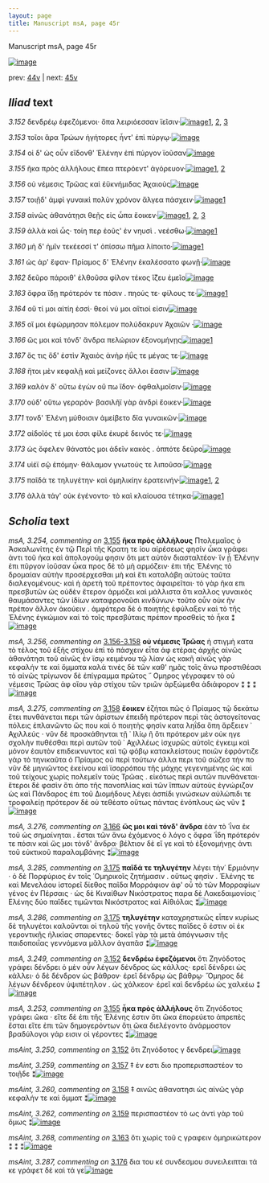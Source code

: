 ```yaml
---
layout: page
title: Manuscript msA, page 45r
---
```


Manuscript msA, page 45r

[![image](http://www.homermultitext.org/iipsrv?OBJ=IIP,1.0&FIF=/project/homer/pyramidal/deepzoom/hmt/vaimg/2017a/VA045RN_0046.tif&WID=100&CVT=JPEG)](http://www.homermultitext.org/ict2/?urn=urn:cite2:hmt:vaimg.2017a:VA045RN_0046)

prev:  [44v](../44v) | next:  [45v](../45v)

## *Iliad* text

*3.152* <a id="3.152"/> δενδρέῳ ἐφεζόμενοι· ὄπα λειριόεσσαν ϊεῖσιν·[![image](http://www.homermultitext.org/iipsrv?OBJ=IIP,1.0&FIF=/project/homer/pyramidal/deepzoom/hmt/vaimg/2017a/VA045RN_0046.tif&RGN=0.159,0.2201,0.402,0.0308&WID=1000&CVT=JPEG)](http://www.homermultitext.org/ict2/?urn=urn:cite2:hmt:vaimg.2017a:VA045RN_0046@0.159,0.2201,0.402,0.0308)[1](#msAint_3.250), [2](#msA_3.252), [3](#msA_3.249)

*3.153* <a id="3.153"/> τοῖοι ἄρα Τρώων ἡγήτορες ἧντ' ἐπὶ πύργῳ·[![image](http://www.homermultitext.org/iipsrv?OBJ=IIP,1.0&FIF=/project/homer/pyramidal/deepzoom/hmt/vaimg/2017a/VA045RN_0046.tif&RGN=0.156,0.2412,0.375,0.0308&WID=1000&CVT=JPEG)](http://www.homermultitext.org/ict2/?urn=urn:cite2:hmt:vaimg.2017a:VA045RN_0046@0.156,0.2412,0.375,0.0308)

*3.154* <a id="3.154"/> οἱ δ' ὡς οὖν εἴδονθ' Ἑλένην ἐπὶ πύργον ϊοῦσαν[![image](http://www.homermultitext.org/iipsrv?OBJ=IIP,1.0&FIF=/project/homer/pyramidal/deepzoom/hmt/vaimg/2017a/VA045RN_0046.tif&RGN=0.151,0.2622,0.384,0.0278&WID=1000&CVT=JPEG)](http://www.homermultitext.org/ict2/?urn=urn:cite2:hmt:vaimg.2017a:VA045RN_0046@0.151,0.2622,0.384,0.0278)

*3.155* <a id="3.155"/> ῆκα πρὸς ἀλλήλους ἔπεα πτερόεντ' ἀγόρευον·[![image](http://www.homermultitext.org/iipsrv?OBJ=IIP,1.0&FIF=/project/homer/pyramidal/deepzoom/hmt/vaimg/2017a/VA045RN_0046.tif&RGN=0.153,0.2772,0.402,0.0308&WID=1000&CVT=JPEG)](http://www.homermultitext.org/ict2/?urn=urn:cite2:hmt:vaimg.2017a:VA045RN_0046@0.153,0.2772,0.402,0.0308)[1](#msA_3.254), [2](#msA_3.253)

*3.156* <a id="3.156"/> οὐ νέμεσις Τρῶας καὶ ἐϋκνήμιδας Ἀχαιοὺς[![image](http://www.homermultitext.org/iipsrv?OBJ=IIP,1.0&FIF=/project/homer/pyramidal/deepzoom/hmt/vaimg/2017a/VA045RN_0046.tif&RGN=0.151,0.2953,0.402,0.0308&WID=1000&CVT=JPEG)](http://www.homermultitext.org/ict2/?urn=urn:cite2:hmt:vaimg.2017a:VA045RN_0046@0.151,0.2953,0.402,0.0308)

*3.157* <a id="3.157"/> τοιῇδ' ἀμφὶ γυναικὶ πολὺν χρόνον ἄλγεα πάσχειν·[![image](http://www.homermultitext.org/iipsrv?OBJ=IIP,1.0&FIF=/project/homer/pyramidal/deepzoom/hmt/vaimg/2017a/VA045RN_0046.tif&RGN=0.15,0.3156,0.404,0.0308&WID=1000&CVT=JPEG)](http://www.homermultitext.org/ict2/?urn=urn:cite2:hmt:vaimg.2017a:VA045RN_0046@0.15,0.3156,0.404,0.0308)[1](#msAint_3.259)

*3.158* <a id="3.158"/> αἰνῶς ἀθανάτῃσι θεῇς εἰς ὦπα ἔοικεν·[![image](http://www.homermultitext.org/iipsrv?OBJ=IIP,1.0&FIF=/project/homer/pyramidal/deepzoom/hmt/vaimg/2017a/VA045RN_0046.tif&RGN=0.147,0.3358,0.393,0.0308&WID=1000&CVT=JPEG)](http://www.homermultitext.org/ict2/?urn=urn:cite2:hmt:vaimg.2017a:VA045RN_0046@0.147,0.3358,0.393,0.0308)[1](#msA_3.275), [2](#msAim_3.710), [3](#msAint_3.260)

*3.159* <a id="3.159"/> ἀλλὰ καὶ ὧς· τοίη περ ἐοῦς' ἐν νηυσὶ . νεέσθω·[![image](http://www.homermultitext.org/iipsrv?OBJ=IIP,1.0&FIF=/project/homer/pyramidal/deepzoom/hmt/vaimg/2017a/VA045RN_0046.tif&RGN=0.145,0.3546,0.393,0.0308&WID=1000&CVT=JPEG)](http://www.homermultitext.org/ict2/?urn=urn:cite2:hmt:vaimg.2017a:VA045RN_0046@0.145,0.3546,0.393,0.0308)[1](#msAint_3.262)

*3.160* <a id="3.160"/> μὴ δ' ἡμῖν τεκέεσσί τ' ὀπίσσω πῆμα λίποιτο·[![image](http://www.homermultitext.org/iipsrv?OBJ=IIP,1.0&FIF=/project/homer/pyramidal/deepzoom/hmt/vaimg/2017a/VA045RN_0046.tif&RGN=0.143,0.3734,0.393,0.0308&WID=1000&CVT=JPEG)](http://www.homermultitext.org/ict2/?urn=urn:cite2:hmt:vaimg.2017a:VA045RN_0046@0.143,0.3734,0.393,0.0308)[1](#msA_3.263)

*3.161* <a id="3.161"/> ὡς άρ' ἔφαν· Πρίαμος δ' Ἑλένην ἐκαλέσσατο φωνῇ·[![image](http://www.homermultitext.org/iipsrv?OBJ=IIP,1.0&FIF=/project/homer/pyramidal/deepzoom/hmt/vaimg/2017a/VA045RN_0046.tif&RGN=0.14,0.3899,0.436,0.0346&WID=1000&CVT=JPEG)](http://www.homermultitext.org/ict2/?urn=urn:cite2:hmt:vaimg.2017a:VA045RN_0046@0.14,0.3899,0.436,0.0346)

*3.162* <a id="3.162"/> δεῦρο πάροιθ' ἐλθοῦσα φίλον τέκος ἵ̈ζευ ἐμεῖο[![image](http://www.homermultitext.org/iipsrv?OBJ=IIP,1.0&FIF=/project/homer/pyramidal/deepzoom/hmt/vaimg/2017a/VA045RN_0046.tif&RGN=0.146,0.411,0.397,0.0301&WID=1000&CVT=JPEG)](http://www.homermultitext.org/ict2/?urn=urn:cite2:hmt:vaimg.2017a:VA045RN_0046@0.146,0.411,0.397,0.0301)

*3.163* <a id="3.163"/> ὄφρα ἴ̈δῃ πρότερόν τε πόσιν . πηούς τε· φίλους τε·[![image](http://www.homermultitext.org/iipsrv?OBJ=IIP,1.0&FIF=/project/homer/pyramidal/deepzoom/hmt/vaimg/2017a/VA045RN_0046.tif&RGN=0.145,0.432,0.405,0.0255&WID=1000&CVT=JPEG)](http://www.homermultitext.org/ict2/?urn=urn:cite2:hmt:vaimg.2017a:VA045RN_0046@0.145,0.432,0.405,0.0255)[1](#msAint_3.268)

*3.164* <a id="3.164"/> οὔ τί μοι αἰτίη ἐσσὶ· θεοί νύ μοι αἴτιοί εἰσιν[![image](http://www.homermultitext.org/iipsrv?OBJ=IIP,1.0&FIF=/project/homer/pyramidal/deepzoom/hmt/vaimg/2017a/VA045RN_0046.tif&RGN=0.146,0.4493,0.378,0.0255&WID=1000&CVT=JPEG)](http://www.homermultitext.org/ict2/?urn=urn:cite2:hmt:vaimg.2017a:VA045RN_0046@0.146,0.4493,0.378,0.0255)

*3.165* <a id="3.165"/> οἵ μοι ἐφώρμησαν πόλεμον πολύδακρυν Ἀχαιῶν ·[![image](http://www.homermultitext.org/iipsrv?OBJ=IIP,1.0&FIF=/project/homer/pyramidal/deepzoom/hmt/vaimg/2017a/VA045RN_0046.tif&RGN=0.143,0.4718,0.413,0.0255&WID=1000&CVT=JPEG)](http://www.homermultitext.org/ict2/?urn=urn:cite2:hmt:vaimg.2017a:VA045RN_0046@0.143,0.4718,0.413,0.0255)

*3.166* <a id="3.166"/> ὥς μοι καὶ τόνδ' ἄνδρα πελώριον ἐξονομήνῃς[![image](http://www.homermultitext.org/iipsrv?OBJ=IIP,1.0&FIF=/project/homer/pyramidal/deepzoom/hmt/vaimg/2017a/VA045RN_0046.tif&RGN=0.144,0.4876,0.413,0.0316&WID=1000&CVT=JPEG)](http://www.homermultitext.org/ict2/?urn=urn:cite2:hmt:vaimg.2017a:VA045RN_0046@0.144,0.4876,0.413,0.0316)[1](#msA_3.276)

*3.167* <a id="3.167"/> ὅς τις ὅδ' ἐστὶν Ἀχαιὸς ἀνὴρ ἠΰς τε μέγας τε·[![image](http://www.homermultitext.org/iipsrv?OBJ=IIP,1.0&FIF=/project/homer/pyramidal/deepzoom/hmt/vaimg/2017a/VA045RN_0046.tif&RGN=0.143,0.5056,0.364,0.0316&WID=1000&CVT=JPEG)](http://www.homermultitext.org/ict2/?urn=urn:cite2:hmt:vaimg.2017a:VA045RN_0046@0.143,0.5056,0.364,0.0316)

*3.168* <a id="3.168"/> ἤτοι μὲν κεφαλῇ καὶ μείζονες ἄλλοι ἔασιν·[![image](http://www.homermultitext.org/iipsrv?OBJ=IIP,1.0&FIF=/project/homer/pyramidal/deepzoom/hmt/vaimg/2017a/VA045RN_0046.tif&RGN=0.144,0.5237,0.382,0.0323&WID=1000&CVT=JPEG)](http://www.homermultitext.org/ict2/?urn=urn:cite2:hmt:vaimg.2017a:VA045RN_0046@0.144,0.5237,0.382,0.0323)

*3.169* <a id="3.169"/> καλὸν δ' οὕτω ἐγὼν οὔ πω ἴδον· ὀφθαλμοῖσιν·[![image](http://www.homermultitext.org/iipsrv?OBJ=IIP,1.0&FIF=/project/homer/pyramidal/deepzoom/hmt/vaimg/2017a/VA045RN_0046.tif&RGN=0.145,0.5424,0.386,0.0346&WID=1000&CVT=JPEG)](http://www.homermultitext.org/ict2/?urn=urn:cite2:hmt:vaimg.2017a:VA045RN_0046@0.145,0.5424,0.386,0.0346)

*3.170* <a id="3.170"/> οὐδ' οὕτω γεραρὸν· βασιλῆϊ γὰρ ἀνδρὶ ἔοικεν·[![image](http://www.homermultitext.org/iipsrv?OBJ=IIP,1.0&FIF=/project/homer/pyramidal/deepzoom/hmt/vaimg/2017a/VA045RN_0046.tif&RGN=0.142,0.5635,0.396,0.0308&WID=1000&CVT=JPEG)](http://www.homermultitext.org/ict2/?urn=urn:cite2:hmt:vaimg.2017a:VA045RN_0046@0.142,0.5635,0.396,0.0308)

*3.171* <a id="3.171"/> τονδ' Ἑλένη μύθοισιν ἀμείβετο δῖα γυναικῶν·[![image](http://www.homermultitext.org/iipsrv?OBJ=IIP,1.0&FIF=/project/homer/pyramidal/deepzoom/hmt/vaimg/2017a/VA045RN_0046.tif&RGN=0.139,0.5875,0.396,0.0278&WID=1000&CVT=JPEG)](http://www.homermultitext.org/ict2/?urn=urn:cite2:hmt:vaimg.2017a:VA045RN_0046@0.139,0.5875,0.396,0.0278)

*3.172* <a id="3.172"/> αἰδοῖός τέ μοι ἐσσι φίλε ἑκυρὲ δεινός τε·[![image](http://www.homermultitext.org/iipsrv?OBJ=IIP,1.0&FIF=/project/homer/pyramidal/deepzoom/hmt/vaimg/2017a/VA045RN_0046.tif&RGN=0.137,0.6041,0.36,0.0278&WID=1000&CVT=JPEG)](http://www.homermultitext.org/ict2/?urn=urn:cite2:hmt:vaimg.2017a:VA045RN_0046@0.137,0.6041,0.36,0.0278)

*3.173* <a id="3.173"/> ὡς ὄφελεν θάνατός μοι ἁδεῖν κακὸς . ὁππότε δεῦρο[![image](http://www.homermultitext.org/iipsrv?OBJ=IIP,1.0&FIF=/project/homer/pyramidal/deepzoom/hmt/vaimg/2017a/VA045RN_0046.tif&RGN=0.137,0.6168,0.426,0.0331&WID=1000&CVT=JPEG)](http://www.homermultitext.org/ict2/?urn=urn:cite2:hmt:vaimg.2017a:VA045RN_0046@0.137,0.6168,0.426,0.0331)

*3.174* <a id="3.174"/> υἱέϊ σῷ ἑπόμην· θάλαμον γνωτούς τε λιποῦσα·[![image](http://www.homermultitext.org/iipsrv?OBJ=IIP,1.0&FIF=/project/homer/pyramidal/deepzoom/hmt/vaimg/2017a/VA045RN_0046.tif&RGN=0.137,0.6364,0.417,0.0301&WID=1000&CVT=JPEG)](http://www.homermultitext.org/ict2/?urn=urn:cite2:hmt:vaimg.2017a:VA045RN_0046@0.137,0.6364,0.417,0.0301)

*3.175* <a id="3.175"/> παῖδά τε τηλυγέτην· καὶ ὁμηλικίην ἐρατεινήν·[![image](http://www.homermultitext.org/iipsrv?OBJ=IIP,1.0&FIF=/project/homer/pyramidal/deepzoom/hmt/vaimg/2017a/VA045RN_0046.tif&RGN=0.135,0.6589,0.417,0.0263&WID=1000&CVT=JPEG)](http://www.homermultitext.org/ict2/?urn=urn:cite2:hmt:vaimg.2017a:VA045RN_0046@0.135,0.6589,0.417,0.0263)[1](#msA_3.286), [2](#msA_3.285)

*3.176* <a id="3.176"/> ἀλλὰ τάγ' οὐκ ἐγένοντο· τὸ καὶ κλαίουσα τέτηκα·[![image](http://www.homermultitext.org/iipsrv?OBJ=IIP,1.0&FIF=/project/homer/pyramidal/deepzoom/hmt/vaimg/2017a/VA045RN_0046.tif&RGN=0.134,0.6762,0.425,0.0293&WID=1000&CVT=JPEG)](http://www.homermultitext.org/ict2/?urn=urn:cite2:hmt:vaimg.2017a:VA045RN_0046@0.134,0.6762,0.425,0.0293)[1](#msAint_3.287)

## *Scholia* text

*msA, 3.254, commenting on* [3.155](#3.155)  <a id="msA_3.254"/> **ῆκα πρὸς ἀλλήλους** Πτολεμαῖος ὁ Ἀσκαλωνίτης ἐν τῷ Περὶ τῆς Κρατη τε ίου αἱρέσεως φησίν ὦκα γράφει ἀντι τοῦ ἠκα καὶ ἀπολογούμ φησιν ὅτι μετ αὐτὸν διασταλτέον· ἵν ᾖ Ἑλένην ἐπι πῦργον ἰοῦσαν ὦκα προς δὲ τὸ μὴ αρμόζειν· ἐπι τῆς Ἑλένης τὸ δρομαίαν αὐτὴν προσέρχεσθαι μὴ καὶ ἔτι καταλάβη αὐτοὺς ταῦτα διαλεγομένους· καὶ ἡ ἀρετὴ τοῦ πρέποντος ἀφαιρεῖται· τὸ γὰρ ῆκα επι πρεσβυτῶν ὡς οὐδὲν ἕτερον ἁρμόζει καὶ μάλλιστα ὅτι καλλος γυναικὸς θαυμάσαντες τῶν ἰδίων καταφρονοῦσι κινδύνων· τοῦτο οὖν οὐκ ῆν πρέπον ἄλλον ἀκούειν . ἀμφότερα δὲ ὁ ποιητὴς ἐφύλαξεν καὶ τὸ τῆς Ἑλένης ἐγκώμιον καὶ τὸ τοῖς πρεσβύταις πρέπον προσθεὶς τὸ ἦκα ⁑[![image](http://www.homermultitext.org/iipsrv?OBJ=IIP,1.0&FIF=/project/homer/pyramidal/deepzoom/hmt/vaimg/2017a/VA045RN_0046.tif&RGN=0.14112012,0.14066390,0.60630066,0.07012448&WID=1000&CVT=JPEG)](http://www.homermultitext.org/ict2/?urn=urn:cite2:hmt:vaimg.2017a:VA045RN_0046@0.14112012,0.14066390,0.60630066,0.07012448)

*msA, 3.256, commenting on* [3.156-3.158](#3.156-3.158)  <a id="msA_3.256"/> **οὐ νέμεσις Τρῶας** ἡ στιγμὴ κατα τὸ τέλος τοῦ ἑξῆς στίχου ἐπὶ τὸ πάσχειν εἷτα ἀφ ετέρας ἀρχῆς αἰνῶς ἀθανάτησι τοῦ αἰνῶς ἐν ϊσῳ κειμένου τῷ λίαν ὡς κακῆ αἰνῶς γὰρ κεφαλήν τε καὶ ὄμματα καλά τινὲς δὲ τῶν καθ' ημᾶς τοῖς ἄνω προστιθέασι τὸ αἰνῶς τρίγωνον δὲ ἐπίγραμμα πρῶτος ῞ Ομηρος γέγραφεν τὸ οὐ νέμεσις Τρῶας ἀφ οἵου γὰρ στίχου τῶν τριῶν ἀρξώμεθα ἀδιάφορον ⁑ ⁑ ⁑[![image](http://www.homermultitext.org/iipsrv?OBJ=IIP,1.0&FIF=/project/homer/pyramidal/deepzoom/hmt/vaimg/2017a/VA045RN_0046.tif&RGN=0.54734709,0.20871369,0.21278556,0.10663900&WID=1000&CVT=JPEG)](http://www.homermultitext.org/ict2/?urn=urn:cite2:hmt:vaimg.2017a:VA045RN_0046@0.54734709,0.20871369,0.21278556,0.10663900)

*msA, 3.275, commenting on* [3.158](#3.158)  <a id="msA_3.275"/> **ἔοικεν** ἐζήται πῶς ὁ Πρίαμος τῷ δεκάτω ἔτει πυνθάνεται περι τῶν ἀρίστων ἐπειδὴ πρότερον περὶ τὰς ἀστογείτονας πόλεις ἐπλανῶντο ὥς που καὶ ὁ ποιητὴς φησὶν κατα ληΐδα ὅπη ἄρξειεν ᾿ Αχιλλεύς · νῦν δὲ προσκάθηνται τῇ ᾿ Ιλίῳ ῆ ὅτι πρότερον μὲν οὐκ ηγε σχολὴν πυθέσθαι περὶ αυτῶν τοῦ ᾿ Αχιλλέως ἰσχυρῶς αὐτοῖς ἐγκειμ καὶ μόνον ἑαυτὸν επιδεικνυντος καὶ τῷ φόβῳ κατακλείστους ποιῶν ἐφρόντιζε γὰρ τὸ τηνικαῦτα ὁ Πρίαμος οὐ περὶ τούτων ἀλλα περι τοῦ σώζεσ τὴν πo νῦν δὲ μηνιῶντος ἐκείνου καὶ ϊσορρόπου τῆς μάχης γεγενημένης ὡς καὶ τοῦ τείχους χωρὶς πολεμεῖν τοὺς Τρῶας . εἰκότως περὶ αυτῶν πυνθάνεται· ἕτεροι δὲ φασὶν ὅτι ἀπο τῆς πανοπλίας καὶ τῶν ἵππων αὐτοὺς ἐγνώριζον ὡς καὶ Πάνδαρος ἐπι τοῦ Διομήδους λέγει ἀσπίδι γινώσκων αὐλώπιδι τε τροφαλείῃ πρότερον δὲ οὐ τεθέατο οὕτως πάντας ἐνόπλους ὡς νῦν ⁑[![image](http://www.homermultitext.org/iipsrv?OBJ=IIP,1.0&FIF=/project/homer/pyramidal/deepzoom/hmt/vaimg/2017a/VA045RN_0046.tif&RGN=0.55011054,0.31078838,0.21057480,0.23609959&WID=1000&CVT=JPEG)](http://www.homermultitext.org/ict2/?urn=urn:cite2:hmt:vaimg.2017a:VA045RN_0046@0.55011054,0.31078838,0.21057480,0.23609959)

*msA, 3.276, commenting on* [3.166](#3.166)  <a id="msA_3.276"/> **ὥς μοι καὶ τόνδ' ἄνδρα** ἐὰν τὸ ῾ΐνα ἐκ τοῦ ὡς σημαίνηται . ἔσται τῶν ἄνω ἐχόμενος ὁ λόγο ς ὄφρα ᾿ΐδη πρότερόν τε πόσιν καὶ ὥς μοι τόνδ' ἄνδρα· βέλτιον δὲ εἴ γε καὶ τὸ ἐξονομήνῃς ἀντι τοῦ εὐκτικοῦ παραλαμβάνης ⁑[![image](http://www.homermultitext.org/iipsrv?OBJ=IIP,1.0&FIF=/project/homer/pyramidal/deepzoom/hmt/vaimg/2017a/VA045RN_0046.tif&RGN=0.55674282,0.60995851,0.20283714,0.07302905&WID=1000&CVT=JPEG)](http://www.homermultitext.org/ict2/?urn=urn:cite2:hmt:vaimg.2017a:VA045RN_0046@0.55674282,0.60995851,0.20283714,0.07302905)

*msA, 3.285, commenting on* [3.175](#3.175)  <a id="msA_3.285"/> **παῖδά τε τηλυγέτην** λέγει τὴν῾ Ερμιόνην · ὁ δὲ Πορφύριος ἐν τοῖς ῾Ομηρικοῖς ζητήμασιν . οὕτως φησὶν . Ἑλένης τε καὶ Μενελάου ἱστορεῖ δίεθος παῖδα Μορράφιον ἀφ' οὗ τὸ τῶν Μορραφίων γένος ἐν Πέρσαις · ὡς δὲ Κιναίθων Νικόστρατος παρα δὲ Λακεδαιμονίοις ῾ Ελένης δύο παῖδες τιμῶνται Νικόστρατος καὶ Αἰθιόλας ⁑[![image](http://www.homermultitext.org/iipsrv?OBJ=IIP,1.0&FIF=/project/homer/pyramidal/deepzoom/hmt/vaimg/2017a/VA045RN_0046.tif&RGN=0.13117170,0.68174274,0.62343405,0.06348548&WID=1000&CVT=JPEG)](http://www.homermultitext.org/ict2/?urn=urn:cite2:hmt:vaimg.2017a:VA045RN_0046@0.13117170,0.68174274,0.62343405,0.06348548)

*msA, 3.286, commenting on* [3.175](#3.175)  <a id="msA_3.286"/> **τηλυγέτην** καταχρηστικῶς εἶπεν κυρίως δὲ τηλυγέτοι καλοῦνται οἱ τηλοῦ τῆς γονῆς ὄντες παῖδες ὅ ἐστιν οἱ ἐκ γεροντικῆς ἡλικίας σπαρεντες· δοκεῖ γὰρ τὰ μετὰ ἀπόγνωσιν τῆς παιδοποιΐας γεννόμενα μᾶλλον ἀγαπᾶσ ⁑[![image](http://www.homermultitext.org/iipsrv?OBJ=IIP,1.0&FIF=/project/homer/pyramidal/deepzoom/hmt/vaimg/2017a/VA045RN_0046.tif&RGN=0.13061901,0.73526971,0.60851142,0.03443983&WID=1000&CVT=JPEG)](http://www.homermultitext.org/ict2/?urn=urn:cite2:hmt:vaimg.2017a:VA045RN_0046@0.13061901,0.73526971,0.60851142,0.03443983)

*msA, 3.249, commenting on* [3.152](#3.152)  <a id="msA_3.249"/> **δενδρέω ἐφεζόμενοι** ὅτι Ζηνόδοτος γράφει δένδρει ὁ μὲν οὖν λέγων δένδρος ὡς κάλλος· ερεῖ δένδρει ὡς κάλλει· ὁ δὲ δένδρον ὡς βάθρον· ἐρεῖ δένδρῳ ὡς βάθρῳ· Ὅμηρος δὲ λέγων δένδρεον ὑψιπέτηλον . ὡς χάλκεον· ἐρεῖ καὶ δενδρέω ὡς χαλκέω ⁑[![image](http://www.homermultitext.org/iipsrv?OBJ=IIP,1.0&FIF=/project/homer/pyramidal/deepzoom/hmt/vaimg/2017a/VA045RN_0046.tif&RGN=0.13227708,0.75726141,0.60408990,0.03734440&WID=1000&CVT=JPEG)](http://www.homermultitext.org/ict2/?urn=urn:cite2:hmt:vaimg.2017a:VA045RN_0046@0.13227708,0.75726141,0.60408990,0.03734440)

*msA, 3.253, commenting on* [3.155](#3.155)  <a id="msA_3.253"/> **ἦκα πρὸς ἀλλήλους** ὅτι Ζηνόδοτος γράφει ῶκα · εἴτε δὲ ἐπι τῆς Ἑλένης ἐστιν ὅτι ῶκα ἐπορεύετο ἀπρεπὲς ἔσται εἴτε ἐπι τῶν δημογερόντων ὅτι ῶκα διελέγοντο ἀνάρμοστον βραδύλογοι γάρ εισιν οἱ γέροντες ⁑[![image](http://www.homermultitext.org/iipsrv?OBJ=IIP,1.0&FIF=/project/homer/pyramidal/deepzoom/hmt/vaimg/2017a/VA045RN_0046.tif&RGN=0.12177598,0.78464730,0.60353721,0.04813278&WID=1000&CVT=JPEG)](http://www.homermultitext.org/ict2/?urn=urn:cite2:hmt:vaimg.2017a:VA045RN_0046@0.12177598,0.78464730,0.60353721,0.04813278)

*msAint, 3.250, commenting on* [3.152](#3.152)  <a id="msAint_3.250"/> ὅτι Ζηνόδοτος γ δενδρει[![image](http://www.homermultitext.org/iipsrv?OBJ=IIP,1.0&FIF=/project/homer/pyramidal/deepzoom/hmt/vaimg/2017a/VA045RN_0046.tif&RGN=0.12675018,0.21065007,0.13006632,0.03319502&WID=1000&CVT=JPEG)](http://www.homermultitext.org/ict2/?urn=urn:cite2:hmt:vaimg.2017a:VA045RN_0046@0.12675018,0.21065007,0.13006632,0.03319502)

*msAint, 3.259, commenting on* [3.157](#3.157)  <a id="msAint_3.259"/> ‡ ἑν εστι διο προπερισπαστέον το τοιῇδε ⁑[![image](http://www.homermultitext.org/iipsrv?OBJ=IIP,1.0&FIF=/project/homer/pyramidal/deepzoom/hmt/vaimg/2017a/VA045RN_0046.tif&RGN=0.11090641,0.32130014,0.05803242,0.02586445&WID=1000&CVT=JPEG)](http://www.homermultitext.org/ict2/?urn=urn:cite2:hmt:vaimg.2017a:VA045RN_0046@0.11090641,0.32130014,0.05803242,0.02586445)

*msAint, 3.260, commenting on* [3.158](#3.158)  <a id="msAint_3.260"/> ‡ αινῶς ἀθανατησι ὡς αἰνῶς γὰρ κεφαλήν τε καὶ ὄμματ ⁑[![image](http://www.homermultitext.org/iipsrv?OBJ=IIP,1.0&FIF=/project/homer/pyramidal/deepzoom/hmt/vaimg/2017a/VA045RN_0046.tif&RGN=0.10611643,0.34730290,0.04771555,0.02420470&WID=1000&CVT=JPEG)](http://www.homermultitext.org/ict2/?urn=urn:cite2:hmt:vaimg.2017a:VA045RN_0046@0.10611643,0.34730290,0.04771555,0.02420470)

*msAint, 3.262, commenting on* [3.159](#3.159)  <a id="msAint_3.262"/> περισπαστέον τὸ ως ἀντὶ γὰρ τοῦ ὅμως ⁑[![image](http://www.homermultitext.org/iipsrv?OBJ=IIP,1.0&FIF=/project/homer/pyramidal/deepzoom/hmt/vaimg/2017a/VA045RN_0046.tif&RGN=0.09764186,0.37261411,0.05840088,0.01549101&WID=1000&CVT=JPEG)](http://www.homermultitext.org/ict2/?urn=urn:cite2:hmt:vaimg.2017a:VA045RN_0046@0.09764186,0.37261411,0.05840088,0.01549101)

*msAint, 3.268, commenting on* [3.163](#3.163)  <a id="msAint_3.268"/> ὅτι χωρὶς τοῦ ς γραφειν ὁμηρικώτερον ⁑ ⁑ ⁑[![image](http://www.homermultitext.org/iipsrv?OBJ=IIP,1.0&FIF=/project/homer/pyramidal/deepzoom/hmt/vaimg/2017a/VA045RN_0046.tif&RGN=0.10335298,0.43817427,0.04163596,0.03706777&WID=1000&CVT=JPEG)](http://www.homermultitext.org/ict2/?urn=urn:cite2:hmt:vaimg.2017a:VA045RN_0046@0.10335298,0.43817427,0.04163596,0.03706777)

*msAint, 3.287, commenting on* [3.176](#3.176)  <a id="msAint_3.287"/> δια του κέ συνδεσμου συνειλειπται τά κε γράφετ δὲ καὶ τά γε[![image](http://www.homermultitext.org/iipsrv?OBJ=IIP,1.0&FIF=/project/homer/pyramidal/deepzoom/hmt/vaimg/2017a/VA045RN_0046.tif&RGN=0.08492999,0.67316736,0.04679440,0.06362379&WID=1000&CVT=JPEG)](http://www.homermultitext.org/ict2/?urn=urn:cite2:hmt:vaimg.2017a:VA045RN_0046@0.08492999,0.67316736,0.04679440,0.06362379)